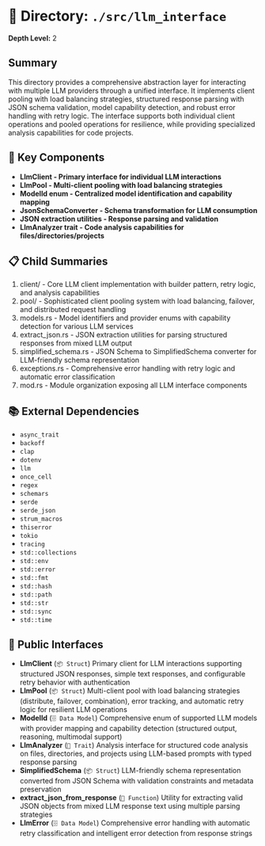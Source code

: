 # 📁 Directory: `./src/llm_interface`

**Depth Level:** 2

## Summary
This directory provides a comprehensive abstraction layer for interacting with multiple LLM providers through a unified interface. It implements client pooling with load balancing strategies, structured response parsing with JSON schema validation, model capability detection, and robust error handling with retry logic. The interface supports both individual client operations and pooled operations for resilience, while providing specialized analysis capabilities for code projects.

## 🎯 Key Components
- **LlmClient - Primary interface for individual LLM interactions**
- **LlmPool - Multi-client pooling with load balancing strategies**
- **ModelId enum - Centralized model identification and capability mapping**
- **JsonSchemaConverter - Schema transformation for LLM consumption**
- **JSON extraction utilities - Response parsing and validation**
- **LlmAnalyzer trait - Code analysis capabilities for files/directories/projects**

## 📋 Child Summaries
1. client/ - Core LLM client implementation with builder pattern, retry logic, and analysis capabilities
2. pool/ - Sophisticated client pooling system with load balancing, failover, and distributed request handling
3. models.rs - Model identifiers and provider enums with capability detection for various LLM services
4. extract_json.rs - JSON extraction utilities for parsing structured responses from mixed LLM output
5. simplified_schema.rs - JSON Schema to SimplifiedSchema converter for LLM-friendly schema representation
6. exceptions.rs - Comprehensive error handling with retry logic and automatic error classification
7. mod.rs - Module organization exposing all LLM interface components

## 📚 External Dependencies
- `async_trait`
- `backoff`
- `clap`
- `dotenv`
- `llm`
- `once_cell`
- `regex`
- `schemars`
- `serde`
- `serde_json`
- `strum_macros`
- `thiserror`
- `tokio`
- `tracing`
- `std::collections`
- `std::env`
- `std::error`
- `std::fmt`
- `std::hash`
- `std::path`
- `std::str`
- `std::sync`
- `std::time`

## 🔌 Public Interfaces
- **LlmClient** (`📦 Struct`)
  Primary client for LLM interactions supporting structured JSON responses, simple text responses, and configurable retry behavior with authentication
- **LlmPool** (`📦 Struct`)
  Multi-client pool with load balancing strategies (distribute, failover, combination), error tracking, and automatic retry logic for resilient LLM operations
- **ModelId** (`🗄️ Data Model`)
  Comprehensive enum of supported LLM models with provider mapping and capability detection (structured output, reasoning, multimodal support)
- **LlmAnalyzer** (`🎯 Trait`)
  Analysis interface for structured code analysis on files, directories, and projects using LLM-based prompts with typed response parsing
- **SimplifiedSchema** (`📦 Struct`)
  LLM-friendly schema representation converted from JSON Schema with validation constraints and metadata preservation
- **extract_json_from_response** (`🔧 Function`)
  Utility for extracting valid JSON objects from mixed LLM response text using multiple parsing strategies
- **LlmError** (`🗄️ Data Model`)
  Comprehensive error handling with automatic retry classification and intelligent error detection from response strings
